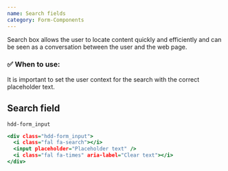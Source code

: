```yaml
---
name: Search fields
category: Form-Components
---
```


Search box allows the user to locate content quickly and efficiently and can be seen as a conversation between the user and the web page.

### ✅ When to use: 
It is important to set the user context for the search with the correct placeholder text.


## Search field
`hdd-form_input`

```search-fields.html
<div class="hdd-form_input">
  <i class="fal fa-search"></i>
  <input placeholder="Placeholder text" />
  <i class="fal fa-times" aria-label="Clear text"></i>
</div>
```